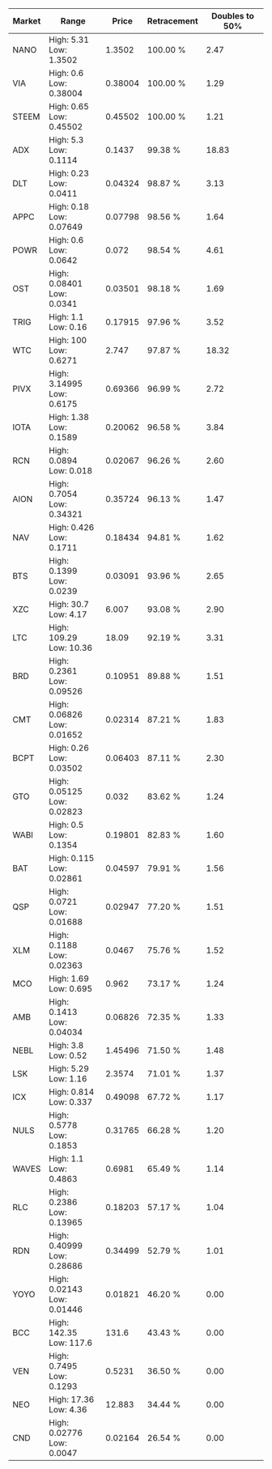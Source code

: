 | Market | Range | Price| Retracement | Doubles to 50% |
| --- | --- | --- | --- | --- |
| NANO | High: 5.31<br />Low: 1.3502 | 1.3502 | 100.00 % | 2.47 |
| VIA | High: 0.6<br />Low: 0.38004 | 0.38004 | 100.00 % | 1.29 |
| STEEM | High: 0.65<br />Low: 0.45502 | 0.45502 | 100.00 % | 1.21 |
| ADX | High: 5.3<br />Low: 0.1114 | 0.1437 | 99.38 % | 18.83 |
| DLT | High: 0.23<br />Low: 0.0411 | 0.04324 | 98.87 % | 3.13 |
| APPC | High: 0.18<br />Low: 0.07649 | 0.07798 | 98.56 % | 1.64 |
| POWR | High: 0.6<br />Low: 0.0642 | 0.072 | 98.54 % | 4.61 |
| OST | High: 0.08401<br />Low: 0.0341 | 0.03501 | 98.18 % | 1.69 |
| TRIG | High: 1.1<br />Low: 0.16 | 0.17915 | 97.96 % | 3.52 |
| WTC | High: 100<br />Low: 0.6271 | 2.747 | 97.87 % | 18.32 |
| PIVX | High: 3.14995<br />Low: 0.6175 | 0.69366 | 96.99 % | 2.72 |
| IOTA | High: 1.38<br />Low: 0.1589 | 0.20062 | 96.58 % | 3.84 |
| RCN | High: 0.0894<br />Low: 0.018 | 0.02067 | 96.26 % | 2.60 |
| AION | High: 0.7054<br />Low: 0.34321 | 0.35724 | 96.13 % | 1.47 |
| NAV | High: 0.426<br />Low: 0.1711 | 0.18434 | 94.81 % | 1.62 |
| BTS | High: 0.1399<br />Low: 0.0239 | 0.03091 | 93.96 % | 2.65 |
| XZC | High: 30.7<br />Low: 4.17 | 6.007 | 93.08 % | 2.90 |
| LTC | High: 109.29<br />Low: 10.36 | 18.09 | 92.19 % | 3.31 |
| BRD | High: 0.2361<br />Low: 0.09526 | 0.10951 | 89.88 % | 1.51 |
| CMT | High: 0.06826<br />Low: 0.01652 | 0.02314 | 87.21 % | 1.83 |
| BCPT | High: 0.26<br />Low: 0.03502 | 0.06403 | 87.11 % | 2.30 |
| GTO | High: 0.05125<br />Low: 0.02823 | 0.032 | 83.62 % | 1.24 |
| WABI | High: 0.5<br />Low: 0.1354 | 0.19801 | 82.83 % | 1.60 |
| BAT | High: 0.115<br />Low: 0.02861 | 0.04597 | 79.91 % | 1.56 |
| QSP | High: 0.0721<br />Low: 0.01688 | 0.02947 | 77.20 % | 1.51 |
| XLM | High: 0.1188<br />Low: 0.02363 | 0.0467 | 75.76 % | 1.52 |
| MCO | High: 1.69<br />Low: 0.695 | 0.962 | 73.17 % | 1.24 |
| AMB | High: 0.1413<br />Low: 0.04034 | 0.06826 | 72.35 % | 1.33 |
| NEBL | High: 3.8<br />Low: 0.52 | 1.45496 | 71.50 % | 1.48 |
| LSK | High: 5.29<br />Low: 1.16 | 2.3574 | 71.01 % | 1.37 |
| ICX | High: 0.814<br />Low: 0.337 | 0.49098 | 67.72 % | 1.17 |
| NULS | High: 0.5778<br />Low: 0.1853 | 0.31765 | 66.28 % | 1.20 |
| WAVES | High: 1.1<br />Low: 0.4863 | 0.6981 | 65.49 % | 1.14 |
| RLC | High: 0.2386<br />Low: 0.13965 | 0.18203 | 57.17 % | 1.04 |
| RDN | High: 0.40999<br />Low: 0.28686 | 0.34499 | 52.79 % | 1.01 |
| YOYO | High: 0.02143<br />Low: 0.01446 | 0.01821 | 46.20 % | 0.00 |
| BCC | High: 142.35<br />Low: 117.6 | 131.6 | 43.43 % | 0.00 |
| VEN | High: 0.7495<br />Low: 0.1293 | 0.5231 | 36.50 % | 0.00 |
| NEO | High: 17.36<br />Low: 4.36 | 12.883 | 34.44 % | 0.00 |
| CND | High: 0.02776<br />Low: 0.0047 | 0.02164 | 26.54 % | 0.00 |
